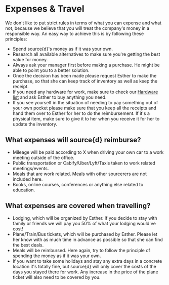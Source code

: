 # Expenses & Travel

We don't like to put strict rules in terms of what you can expense and what not, because we believe that you will treat the company's money in a responsible way. An easy way to achieve this is by following these principles:<br>
* Spend source{d}'s money as if it was your own.
* Research all available alternatives to make sure you're getting the best value for money.
* Always ask your manager first before making a purchase. He might be able to point you to a better solution.
* Once the decision has been made please request Esther to make the purchase, so that she can keep track of inventory as well as keep the receipt.
* If you need any hardware for work, make sure to check our [Hardware list](https://github.com/src-d/guide/blob/master/general/available_hardware.md) and ask Esther to buy anything you need.
* If you see yourself in the situation of needing to pay something out of your own pocket please make sure that you keep all the receipts and hand them over to Esther for her to do the reimbursement. If it's a physical item, make sure to give it to her when you receive it for her to update the inventory.
  
## What expenses will source{d} reimburse?
* Mileage will be paid according to X when driving your own car to a work meeting outside of the office.
* Public transportation or Cabify/Uber/Lyft/Taxis taken to work related meetings/events.
* Meals that are work related. Meals with other sourcerers are not included here.
* Books, online courses, conferences or anything else related to education.

## What expenses are covered when travelling?
* Lodging, which will be organized by Esther. If you decide to stay with family or friends we will pay you 50% of what your lodging would've cost!
* Plane/Train/Bus tickets, which will be purchased by Esther. Please let her know with as much time in advance as possible so that she can find the best deals.
* Meals will be reimbursed. Here again, try to follow the principle of spending the money as if it was your own.
* If you want to take some holidays and stay any extra days in a concrete location it's totally fine, but source{d} will only cover the costs of the days you stayed there for work. Any increase in the price of the plane ticket will also need to be covered by you.
